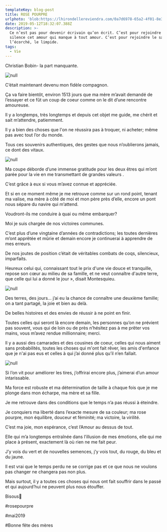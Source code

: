 ```yaml
---
templateKey: blog-post
title: ROSE POURPRE
urlphoto: 'blob:https://lhirondellereviendra.com/0a7d6978-65a2-4f01-8e36-2ba1082a17c4'
date: 2019-05-12T18:32:07.388Z
description: >-
  Ce n’est pas pour devenir écrivain qu’on écrit. C’est pour rejoindre en
  silence cet amour qui manque à tout amour. C’est pour rejoindre le sauvage,
  l’écorché, le limpide.
tags:
  - Vie
---
```

Christian Bobin- la part manquante.

![null](/img/78fa0eb6-9181-4e26-bf79-7a348661e2a3.png)

C’était maintenant devenu mon fidèle compagnon.

Ça va faire bientôt, environ 1513 jours que ma mère m’avait demandé de l’essayer et ce fût un coup de coeur comme on le dit d’une rencontre amoureuse.

Il y a longtemps, très longtemps et depuis cet objet me guide, me chérit et sait m’attendre, patiemment.

Il y a bien des choses que l'on ne réussira pas à troquer, ni acheter; même pas avec tout l’or du monde.

Tous ces souvenirs authentiques, des gestes que nous n’oublierons jamais, ce dont des vitaux.

![null](/img/01a6be96-f302-4c6b-98dc-bdfb7185ce9a.png)

Ma coupe déborde d’une immense gratitude pour les deux êtres qui m’ont parée pour la vie en me transmettant de grandes valeurs .

C’est grâce à eux si vous m’avez connue et appréciée.

Et si en ce moment même je me retrouve comme sur un rond point, tenant ma valise, ma mère à côté de moi et mon père près d’elle, encore un pont nous sépare du navire qui m’attend. 

Voudront-ils me conduire à quai ou même embarquer?

 Moi je suis chargée de nos victoires communes.

C’est plus d’une vingtaine d’années de contradictions; les toutes dernières m’ont apprêtée et mûrie et demain encore je continuerai à apprendre de mes erreurs.

De nos joutes de position c’était de véritables combats de coqs, silencieux, imparfaits.

Heureux celui qui, connaissant tout le prix d'une vie douce et tranquille, repose son cœur au milieu de sa famille, et ne veut connaître d'autre terre, que celle qui lui a donné le jour », disait Montesquieu.

![null](/img/81eaa0a3-8220-4589-b897-357d3d9b6355.png)

Des terres, des jours... j’ai eu la chance de connaître une deuxième famille; on a tant partagé, la  joie et bien au delà.

De belles histoires et des envies de réussir à ne point en finir.

Toutes celles qui seront là encore demain, les personnes qu’on ne prévient pas souvent, vous qui de loin ou de près n’hésitez pas à me prêter vos mains, vous m’avez rendue millionnaire; merci.

Il y a aussi des camarades et des cousines de coeur, celles qui nous aiment sans probabilités, toutes les choses qui m'ont fait rêver, les amis d'enfance que je n'ai pas eus et celles à qui j’ai donné plus qu’il n’en fallait.

![null](/img/931c849d-ef8d-44a6-9bfb-9c7ef96042d7.png)

Si l’on vit pour améliorer les tires, j’offrirai encore plus, j’aimerai d’un amour intarissable.

Ma force est robuste et ma détermination de taille à chaque fois que je me plonge dans mon écharpe, ma mère et sa fille.

Je me retrouve dans des conditions que le temps n’a pas réussi à éteindre.

Je conquiers ma liberté dans l’exacte mesure de sa couleur; ma rose pourpre, mon équilibre, douceur et féminité; ma victoire, la virilité.

C’est ma joie, mon espérance, c’est l’Amour au dessus de tout.

Elle qui m’a longtemps entraînée dans l’illusion de mes émotions, elle qui me place à présent, exactement là où rien ne me fait peur.

J’y vois du vert et de nouvelles semences, j’y vois tout, du rouge, du bleu et du jaune.

Il est vrai que le temps perdu ne se corrige pas et ce que nous ne voulons pas changer ne changera pas non plus.

Mais surtout, il y a toutes ces choses qui nous ont fait souffrir dans le passé et qui aujourd’hui ne peuvent plus nous étouffer.

Bisous💋

\#rosepourpre

\#mai2019

\#Bonne fête des mères
